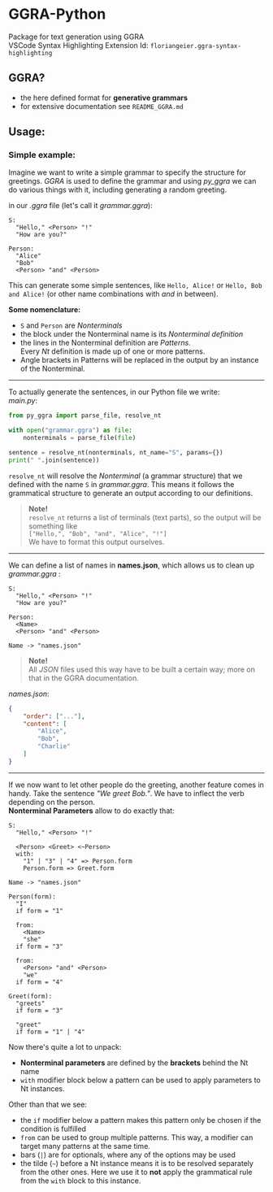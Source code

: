 # GGRA-Python

Package for text generation using GGRA  
VSCode Syntax Highlighting Extension Id: `floriangeier.ggra-syntax-highlighting`

## GGRA?

- the here defined format for **generative grammars**
- for extensive documentation see `README_GGRA.md`

## Usage:

### Simple example:

Imagine we want to write a simple grammar to specify the structure for greetings. *GGRA* is used to define the grammar and using *py_ggra* we can do various things with it, including generating a random greeting.

in our *.ggra* file (let's call it *grammar.ggra*):
```
S:
  "Hello," <Person> "!"
  "How are you?"

Person:
  "Alice"
  "Bob"
  <Person> "and" <Person>
```

This can generate some simple sentences, like
`Hello, Alice!` or `Hello, Bob and Alice!` (or other name combinations with *and* in between).

 **Some nomenclature:**  
 - `S` and `Person` are *Nonterminals*
 - the block under the Nonterminal name is its *Nonterminal definition*
 - the lines in the Nonterminal definition are *Patterns*.  
   Every *Nt* definition is made up of one or more patterns.
 - Angle brackets in Patterns will be replaced in the output by an instance of the Nonterminal.

---

To actually generate the sentences, in our Python file we write:  
*main.py*:
```python
from py_ggra import parse_file, resolve_nt

with open("grammar.ggra") as file:
    nonterminals = parse_file(file)

sentence = resolve_nt(nonterminals, nt_name="S", params={})
print(" ".join(sentence))
```

`resolve_nt` will resolve the *Nonterminal* (a grammar structure) that we defined with the name `S` in *grammar.ggra*. This means it follows the grammatical structure to generate an output according to our definitions.

> **Note!**  
> `resolve_nt` returns a list of terminals (text parts), so the output will be something like  
> `["Hello,", "Bob", "and", "Alice", "!"]`  
> We have to format this output ourselves.

---

We can define a list of names in **names.json**, which allows us to clean up *grammar.ggra* :

```
S:
  "Hello," <Person> "!"
  "How are you?"

Person:
  <Name>
  <Person> "and" <Person>

Name -> "names.json"
```

> **Note!**  
> All *JSON* files used this way have to be built a certain way; more on that in the GGRA documentation.

*names.json*:
```json
{
    "order": ["..."],
    "content": [
        "Alice",
        "Bob",
        "Charlie"
    ]
}
```

---

If we now want to let other people do the greeting, another feature comes in handy. Take the sentence *"We greet Bob."*. We have to inflect the verb depending on the person.  
**Nonterminal Parameters** allow to do exactly that:

```
S:
  "Hello," <Person> "!"

  <Person> <Greet> <~Person>
  with:
    "1" | "3" | "4" => Person.form
    Person.form => Greet.form

Name -> "names.json"

Person(form):
  "I"
  if form = "1"

  from:
    <Name>
    "she"
  if form = "3"

  from:
    <Person> "and" <Person>
    "we"
  if form = "4"

Greet(form):
  "greets"
  if form = "3"

  "greet"
  if form = "1" | "4"
```

Now there's quite a lot to unpack:
- **Nonterminal parameters** are defined by the **brackets** behind the Nt name
- `with` modifier block below a pattern can be used to apply parameters to Nt instances.

Other than that we see:
- the `if` modifier below a pattern makes this pattern only be chosen if the condition is fulfilled
- `from` can be used to group multiple patterns. This way, a modifier can target many patterns at the same time.
- bars (`|`) are for optionals, where any of the options may be used
- the tilde (`~`) before a Nt instance means it is to be resolved separately from the other ones. Here we use it to **not** apply the grammatical rule from the `with` block to this instance.
